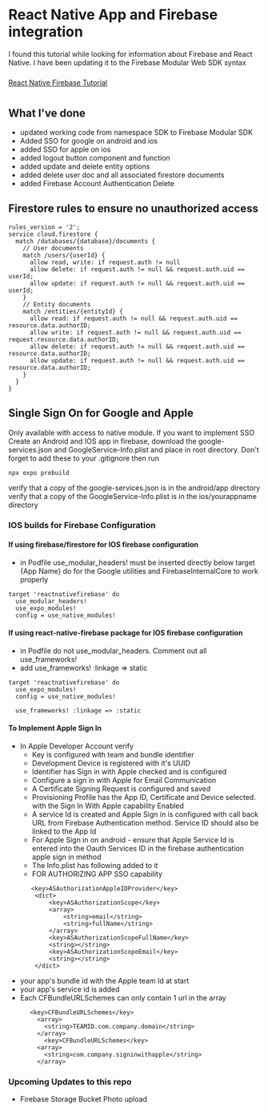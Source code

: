 # React Native App and Firebase integration 
I found this tutorial while looking for information about Firebase and React Native. I have been updating it to the Firebase Modular Web SDK syntax 
#####
[React Native Firebase Tutorial](https://www.freecodecamp.org/news/react-native-firebase-tutorial/)
#
## What I've done 
- updated working code from namespace SDK to Firebase Modular SDK
- Added SSO for google on android and ios
- added SSO for apple on ios 
- added logout button component and function
- added update and delete entity options
- added delete user doc and all associated firestore documents
- added Firebase Account Authentication Delete 


## Firestore rules to ensure no unauthorized access
```
rules_version = '2';
service cloud.firestore {
  match /databases/{database}/documents {
    // User documents
    match /users/{userId} {
      allow read, write: if request.auth != null 
      allow delete: if request.auth != null && request.auth.uid == userId;
	  allow update: if request.auth != null && request.auth.uid == userId;
    }
    // Entity documents
    match /entities/{entityId} {
      allow read: if request.auth != null && request.auth.uid == resource.data.authorID;
      allow write: if request.auth != null && request.auth.uid == request.resource.data.authorID;
      allow delete: if request.auth != null && request.auth.uid == resource.data.authorID;
      allow update: if request.auth != null && request.auth.uid == resource.data.authorID;
    }
  }
}
```
## Single Sign On for Google and Apple
Only available with access to native module. If you want to implement SSO Create an Android and IOS app in firebase, download the google-services.json and GoogleService-Info.plist and place in root directory. Don't forget to add these to your .gitignore 
then run
```
npx expo prebuild
```
verify that a copy of the google-services.json is in the android/app directory
verify that a copy of the GoogleService-Info.plist is in the ios/yourappname directory

### IOS builds for Firebase Configuration 
#### If using firebase/firestore for IOS firebase configuration
- in Podfile use_modular_headers! must be inserted directly below target {App Name} do for the Google utilities and FirebaseInternalCore to work properly
```
target 'reactnativefirebase' do
  use_modular_headers!
  use_expo_modules!
  config = use_native_modules!

 ```

#### If using react-native-firebase package for IOS firebase configuration 
- in Podfile do not use_modular_headers. Comment out all use_frameworks! 
- add use_frameworks! :linkage => static
```
target 'reactnativefirebase' do
  use_expo_modules!
  config = use_native_modules!

  use_frameworks! :linkage => :static 

  ```

#### To Implement Apple Sign In 
- In Apple Developer Account verify 
  - Key is configured with team and bundle identifier
  - Development Device is registered with it's UUID
  - Identifier has Sign in with Apple checked and is configured
  - Configure a sign in with Apple for Email Communication
  - A Certificate Signing Request is configured and saved 
  - Provisioning Profile has the App ID, Certificate and Device selected. with the Sign In With Apple capability Enabled
  - A service Id is created and Apple Sign in is configured with call back URL from Firebase Authentication method. Service ID should also be linked to the App Id 
  - For Apple Sign in on android - ensure that Apple Service Id is entered into the Oauth Services ID in the firebase authentication apple sign in method 
  - The Info.plist has following added to it 
  - FOR AUTHORIZING APP SSO capability
  ``` 
     <key>ASAuthorizationAppleIDProvider</key>
      <dict>
          <key>ASAuthorizationScope</key>
          <array>
              <string>email</string>
              <string>fullName</string>
          </array>
          <key>ASAuthorizationScopeFullName</key>
          <string></string>
          <key>ASAuthorizationScopeEmail</key>
          <string></string>
      </dict>
  ```
- your app's bundle id with the Apple team Id at start 
- your app's service id is added 
- Each CFBundleURLSchemes can only contain 1 url in the array
``` 
	  <key>CFBundleURLSchemes</key>
        <array>
          <string>TEAMID.com.company.domain</string>
        </array>
          <key>CFBundleURLSchemes</key>
        <array>
          <string>com.company.signinwithapple</string>
        </array>
```


### Upcoming Updates to this repo
- Firebase Storage Bucket Photo upload